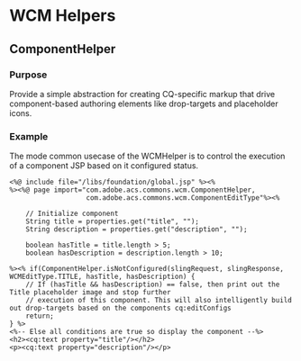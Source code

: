 # WCM Helpers


## ComponentHelper

### Purpose

Provide a simple abstraction for creating CQ-specific markup that drive component-based authoring elements like drop-targets and placeholder icons.

### Example

The mode common usecase of the WCMHelper is to control the execution of a component JSP based on it configured status.

    <%@ include file="/libs/foundation/global.jsp" %><%
    %><%@ page import="com.adobe.acs.commons.wcm.ComponentHelper,
                       com.adobe.acs.commons.wcm.ComponentEditType"%><%

        // Initialize component
        String title = properties.get("title", "");
        String description = properties.get("description", "");

        boolean hasTitle = title.length > 5;
        boolean hasDescription = description.length > 10;

    %><% if(ComponentHelper.isNotConfigured(slingRequest, slingResponse, WCMEditType.TITLE, hasTitle, hasDescription) {
        // If (hasTitle && hasDescription) == false, then print out the Title placeholder image and stop further
        // execution of this component. This will also intelligently build out drop-targets based on the components cq:editConfigs
        return;
    } %>
    <%-- Else all conditions are true so display the component --%>
    <h2><cq:text property="title"/></h2>
    <p><cq:text property="description"/></p>



